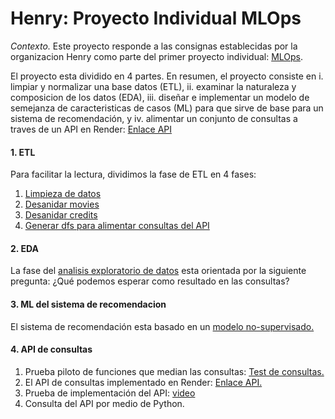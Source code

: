 # Henry: Proyecto Individual MLOps

*Contexto.* Este proyecto responde a las consignas establecidas por la organizacion Henry como parte del primer proyecto individual: [MLOps](https://github.com/soyHenry/PI_ML_OPS).

 El proyecto esta dividido en 4 partes. En resumen, el proyecto consiste en i. limpiar y normalizar una base datos (ETL), ii. examinar la naturaleza y composicion de los datos (EDA), iii. diseñar e implementar un modelo de semejanza de caracteristicas de casos (ML) para que sirve de base para un sistema de recomendación, y iv. alimentar un conjunto de consultas a traves de un API en Render: [Enlace API](https://henry-mlops-imdb.onrender.com/docs)

#### 1. ETL
Para facilitar la lectura, dividimos la fase de ETL en 4 fases:
1. [Limpieza de datos](data_prcssng/01_etl_movies_subset_limpiar.ipynb)
2. [Desanidar movies](data_prcssng/02_etl_movies_desanidar_v3.ipynb)
3. [Desanidar credits](data_prcssng/03_etl_credits_desanidar_v3.ipynb)
4. [Generar dfs para alimentar consultas del API](data_prcssng/04_etl_merge_datafinal_v2.ipynb)

#### 2. EDA
La fase del [analisis exploratorio de datos](data_prcssng/05_eda_v1.ipynb) esta orientada por la siguiente pregunta: ¿Qué podemos esperar como resultado en las consultas?

#### 3. ML del sistema de recomendacion
El sistema de recomendación esta basado en un [modelo no-supervisado.](data_prcssng/06_ml_recomendaciones_v3.ipynb)

#### 4. API de consultas

1. Prueba piloto de funciones que median las consultas: [Test de consultas.](data_prcssng/07_test_funciones.ipynb)
2. El API de consultas implementado en Render: [Enlace API.](https://henry-mlops-imdb.onrender.com/docs)
3. Prueba de implementación del API: [video](https://drive.google.com/file/d/1h8k3CaLe0Q51vcL0pdxmG2JCakkP_UNy/view?usp=sharing)
4. Consulta del API por medio de Python.